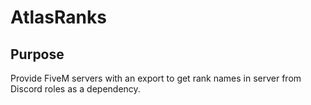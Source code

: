 # AtlasRanks
 
## Purpose

Provide FiveM servers with an export to get rank names in server from Discord roles as a dependency.